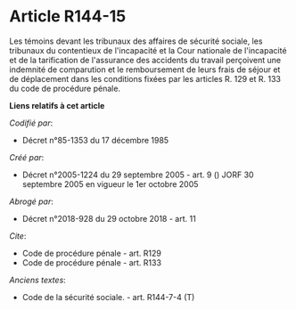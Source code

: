 # Article R144-15

Les témoins devant les tribunaux des affaires de sécurité sociale, les tribunaux du contentieux de l'incapacité et la Cour
nationale de l'incapacité et de la tarification de l'assurance des accidents du travail perçoivent une indemnité de
comparution et le remboursement de leurs frais de séjour et de déplacement dans les conditions fixées par les articles R. 129
et R. 133 du code de procédure pénale.

**Liens relatifs à cet article**

_Codifié par_:

  - Décret n°85-1353 du 17 décembre 1985

_Créé par_:

  - Décret n°2005-1224 du 29 septembre 2005 - art. 9 () JORF 30 septembre 2005 en vigueur le 1er octobre 2005

_Abrogé par_:

  - Décret n°2018-928 du 29 octobre 2018 - art. 11

_Cite_:

  - Code de procédure pénale - art. R129
  - Code de procédure pénale - art. R133

_Anciens textes_:

  - Code de la sécurité sociale. - art. R144-7-4 (T)
